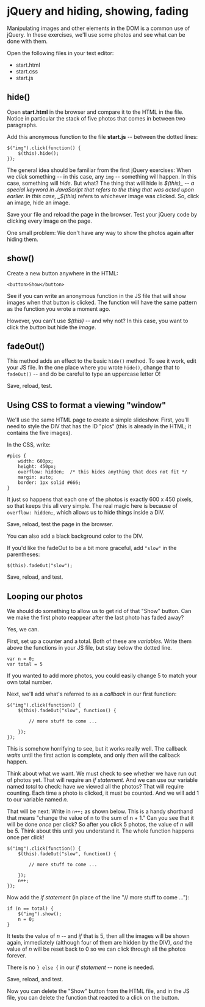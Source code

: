 jQuery and hiding, showing, fading
==========================

Manipulating images and other elements in the DOM is a common use of jQuery. In these exercises, we'll use some photos and see what can be done with them.

Open the following files in your text editor:

* start.html
* start.css
* start.js

## hide()

Open **start.html** in the browser and compare it to the HTML in the file. Notice in particular the stack of five photos that comes in between two paragraphs.

Add this anonymous function to the file **start.js** -- between the dotted lines:

```
$("img").click(function() {
	$(this).hide();
});
```

The general idea should be familiar from the first jQuery exercises: When we _click_ something -- in this case, any `img` -- something will happen. In this case, something will _hide_. But what? The thing that will hide is _$(this)_ -- a special keyword in JavaScript that refers to the thing that was acted upon earlier. In this case, _$(this)_ refers to whichever image was clicked. So, click an image, hide an image.

Save your file and reload the page in the browser. Test your jQuery code by clicking every image on the page.

One small problem: We don't have any way to show the photos again after hiding them.

## show()

Create a new button anywhere in the HTML:

```
<button>Show</button>
```

See if you can write an anonymous function in the JS file that will show images when that button is clicked. The function will have the same pattern as the function you wrote a moment ago.

However, you can't use _$(this)_ -- and why not? In this case, you want to click the _button_ but hide the _image_.

## fadeOut()

This method adds an effect to the basic `hide()` method. To see it work, edit your JS file. In the one place where you wrote `hide()`, change that to `fadeOut()` -- and do be careful to type an uppercase letter O!

Save, reload, test. 

## Using CSS to format a viewing "window"

We'll use the same HTML page to create a simple slideshow. First, you'll need to style the DIV that has the ID "pics" (this is already in the HTML; it contains the five images).

In the CSS, write:

```
#pics {
	width: 600px;
	height: 450px;
	overflow: hidden;  /* this hides anything that does not fit */
	margin: auto;
	border: 1px solid #666;
}
```

It just so happens that each one of the photos is exactly 600 x 450 pixels, so that keeps this all very simple. The real magic here is because of `overflow: hidden;`, which allows us to hide things inside a DIV.

Save, reload, test the page in the browser.

You can also add a black background color to the DIV.

If you'd like the fadeOut to be a bit more graceful, add `"slow"` in the parentheses:

```
$(this).fadeOut("slow");
```

Save, reload, and test.

## Looping our photos

We should do something to allow us to get rid of that "Show" button. Can we make the first photo reappear after the last photo has faded away?

Yes, we can.

First, set up a counter and a total. Both of these are _variables._ Write them above the functions in your JS file, but stay below the dotted line.

```
var n = 0;
var total = 5
```

If you wanted to add more photos, you could easily change 5 to match your own total number.

Next, we'll add what's referred to as a _callback_ in our first function:

```
$("img").click(function() {
	$(this).fadeOut("slow", function() {

		// more stuff to come ...

	});
});
```

This is somehow horrifying to see, but it works really well. The callback _waits_ until the first action is complete, and only _then_ will the callback happen.

Think about what we want. We must check to see whether we have run out of photos yet. That will require an _if statement._ And we can use our variable named _total_ to check: have we viewed all the photos? That will require counting. Each time a photo is clicked, it must be counted. And we will add 1 to our variable named _n._

That will be next: Write in `n++;` as shown below. This is a handy shorthand that means "change the value of n to the sum of n + 1." Can you see that it will be done _once_ per click? So after you click 5 photos, the value of _n_ will be 5. Think about this until you understand it. The whole function happens once per click!

```
$("img").click(function() {
	$(this).fadeOut("slow", function() {

		// more stuff to come ...

	});
	n++;
});
```

Now add the _if statement_ (in place of the line "// more stuff to come ..."):

```
if (n == total) {
	$("img").show();
	n = 0;
}
```

It tests the value of _n_ -- and _if_ that is 5, then all the images will be shown again, immediately (although four of them are hidden by the DIV), _and_ the value of _n_ will be reset back to 0 so we can click through all the photos forever.

There is no `} else {` in our _if statement_ -- none is needed.

Save, reload, and test.

Now you can delete the "Show" button from the HTML file, and in the JS file, you can delete the function that reacted to a click on the button.
